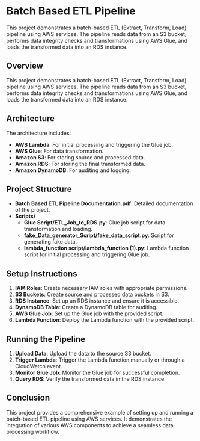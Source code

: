 # Batch Based ETL Pipeline

This project demonstrates a batch-based ETL (Extract, Transform, Load) pipeline using AWS services. The pipeline reads data from an S3 bucket, performs data integrity checks and transformations using AWS Glue, and loads the transformed data into an RDS instance.

## Overview

This project demonstrates a batch-based ETL (Extract, Transform, Load) pipeline using AWS services. The pipeline reads data from an S3 bucket, performs data integrity checks and transformations using AWS Glue, and loads the transformed data into an RDS instance.

## Architecture

The architecture includes:
- **AWS Lambda**: For initial processing and triggering the Glue job.
- **AWS Glue**: For data transformation.
- **Amazon S3**: For storing source and processed data.
- **Amazon RDS**: For storing the final transformed data.
- **Amazon DynamoDB**: For auditing and logging.

## Project Structure

- **Batch Based ETL Pipeline Documentation.pdf**: Detailed documentation of the project.
- **Scripts/**
  - **Glue Script/ETL_Job_to_RDS.py**: Glue job script for data transformation and loading.
  - **fake_Data_generator_Script/fake_data_script.py**: Script for generating fake data.
  - **lambda_function script/lambda_function (1).py**: Lambda function script for initial processing and triggering Glue job.

## Setup Instructions

1. **IAM Roles**: Create necessary IAM roles with appropriate permissions.
2. **S3 Buckets**: Create source and processed data buckets in S3.
3. **RDS Instance**: Set up an RDS instance and ensure it is accessible.
4. **DynamoDB Table**: Create a DynamoDB table for auditing.
5. **AWS Glue Job**: Set up the Glue job with the provided script.
6. **Lambda Function**: Deploy the Lambda function with the provided script.

## Running the Pipeline

1. **Upload Data**: Upload the data to the source S3 bucket.
2. **Trigger Lambda**: Trigger the Lambda function manually or through a CloudWatch event.
3. **Monitor Glue Job**: Monitor the Glue job for successful completion.
4. **Query RDS**: Verify the transformed data in the RDS instance.

## Conclusion

This project provides a comprehensive example of setting up and running a batch-based ETL pipeline using AWS services. It demonstrates the integration of various AWS components to achieve a seamless data processing workflow.

